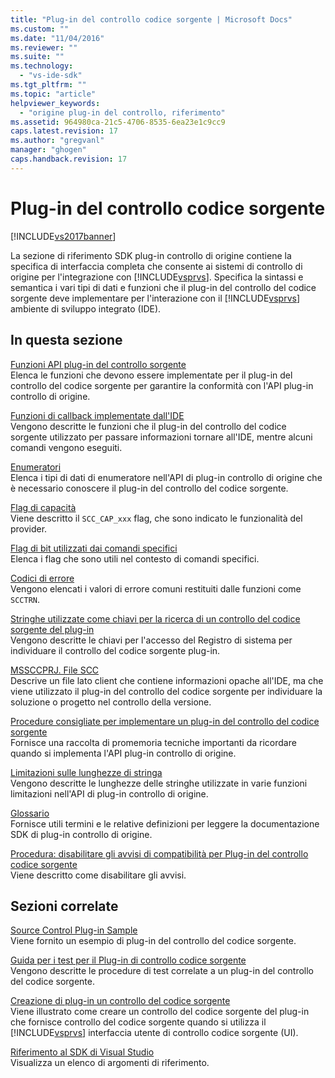 ```yaml
---
title: "Plug-in del controllo codice sorgente | Microsoft Docs"
ms.custom: ""
ms.date: "11/04/2016"
ms.reviewer: ""
ms.suite: ""
ms.technology: 
  - "vs-ide-sdk"
ms.tgt_pltfrm: ""
ms.topic: "article"
helpviewer_keywords: 
  - "origine plug-in del controllo, riferimento"
ms.assetid: 964980ca-21c5-4706-8535-6ea23e1c9cc9
caps.latest.revision: 17
ms.author: "gregvanl"
manager: "ghogen"
caps.handback.revision: 17
---
```

# Plug-in del controllo codice sorgente
[!INCLUDE[vs2017banner](../code-quality/includes/vs2017banner.md)]

La sezione di riferimento SDK plug\-in controllo di origine contiene la specifica di interfaccia completa che consente ai sistemi di controllo di origine per l'integrazione con [!INCLUDE[vsprvs](../code-quality/includes/vsprvs_md.md)]. Specifica la sintassi e semantica i vari tipi di dati e funzioni che il plug\-in del controllo del codice sorgente deve implementare per l'interazione con il [!INCLUDE[vsprvs](../code-quality/includes/vsprvs_md.md)] ambiente di sviluppo integrato \(IDE\).  
  
## In questa sezione  
 [Funzioni API plug\-in del controllo sorgente](../extensibility/source-control-plug-in-api-functions.md)  
 Elenca le funzioni che devono essere implementate per il plug\-in del controllo del codice sorgente per garantire la conformità con l'API plug\-in controllo di origine.  
  
 [Funzioni di callback implementate dall'IDE](../extensibility/callback-functions-implemented-by-the-ide.md)  
 Vengono descritte le funzioni che il plug\-in del controllo del codice sorgente utilizzato per passare informazioni tornare all'IDE, mentre alcuni comandi vengono eseguiti.  
  
 [Enumeratori](../extensibility/enumerators.md)  
 Elenca i tipi di dati di enumeratore nell'API di plug\-in controllo di origine che è necessario conoscere il plug\-in del controllo del codice sorgente.  
  
 [Flag di capacità](../extensibility/capability-flags.md)  
 Viene descritto il `SCC_CAP_xxx` flag, che sono indicato le funzionalità del provider.  
  
 [Flag di bit utilizzati dai comandi specifici](../extensibility/bitflags-used-by-specific-commands.md)  
 Elenca i flag che sono utili nel contesto di comandi specifici.  
  
 [Codici di errore](../extensibility/error-codes.md)  
 Vengono elencati i valori di errore comuni restituiti dalle funzioni come `SCCTRN`.  
  
 [Stringhe utilizzate come chiavi per la ricerca di un controllo del codice sorgente del plug\-in](../extensibility/strings-used-as-keys-for-finding-a-source-control-plug-in.md)  
 Vengono descritte le chiavi per l'accesso del Registro di sistema per individuare il controllo del codice sorgente plug\-in.  
  
 [MSSCCPRJ. File SCC](../extensibility/mssccprj-scc-file.md)  
 Descrive un file lato client che contiene informazioni opache all'IDE, ma che viene utilizzato il plug\-in del controllo del codice sorgente per individuare la soluzione o progetto nel controllo della versione.  
  
 [Procedure consigliate per implementare un plug\-in del controllo del codice sorgente](../extensibility/best-practices-for-implementing-a-source-control-plug-in.md)  
 Fornisce una raccolta di promemoria tecniche importanti da ricordare quando si implementa l'API plug\-in controllo di origine.  
  
 [Limitazioni sulle lunghezze di stringa](../extensibility/restrictions-on-string-lengths.md)  
 Vengono descritte le lunghezze delle stringhe utilizzate in varie funzioni limitazioni nell'API di plug\-in controllo di origine.  
  
 [Glossario](../extensibility/source-control-plug-in-glossary.md)  
 Fornisce utili termini e le relative definizioni per leggere la documentazione SDK di plug\-in controllo di origine.  
  
 [Procedura: disabilitare gli avvisi di compatibilità per Plug\-in del controllo codice sorgente](../extensibility/how-to-turn-off-compatibility-warnings-for-source-control-plug-ins.md)  
 Viene descritto come disabilitare gli avvisi.  
  
## Sezioni correlate  
 [Source Control Plug\-in Sample](http://msdn.microsoft.com/it-it/61de7d2b-71db-451e-8e3e-d41b11c7a4ca)  
 Viene fornito un esempio di plug\-in del controllo del codice sorgente.  
  
 [Guida per i test per il Plug\-in di controllo codice sorgente](../extensibility/internals/test-guide-for-source-control-plug-ins.md)  
 Vengono descritte le procedure di test correlate a un plug\-in del controllo del codice sorgente.  
  
 [Creazione di plug\-in un controllo del codice sorgente](../extensibility/internals/creating-a-source-control-plug-in.md)  
 Viene illustrato come creare un controllo del codice sorgente del plug\-in che fornisce controllo del codice sorgente quando si utilizza il [!INCLUDE[vsprvs](../code-quality/includes/vsprvs_md.md)] interfaccia utente di controllo codice sorgente \(UI\).  
  
 [Riferimento al SDK di Visual Studio](../extensibility/visual-studio-sdk-reference.md)  
 Visualizza un elenco di argomenti di riferimento.